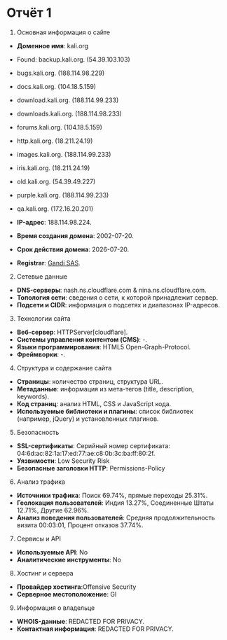 # Отчёт 1
1. Основная информация о сайте
-   **Доменное имя**: kali.org
-   Found: backup.kali.org. (54.39.103.103)
-    bugs.kali.org. (188.114.98.229)
-    docs.kali.org. (104.18.5.159)
-    download.kali.org. (188.114.99.233)
-    downloads.kali.org. (188.114.98.233)
-    forums.kali.org. (104.18.5.159)
-    http.kali.org. (18.211.24.19)
-    images.kali.org. (188.114.99.233)
-    iris.kali.org. (18.211.24.19)
-    old.kali.org. (54.39.49.227)
-    purple.kali.org. (188.114.99.233)
-    qa.kali.org. (172.16.20.201)


-   **IP-адрес**: 188.114.98.224.
-   **Время создания домена**: 2002-07-20.
-   **Срок действия домена**: 2026-07-20.
-   **Registrar**: [Gandi SAS](http://www.gandi.net).

2. Сетевые данные

-   **DNS-серверы**: nash.ns.cloudflare.com & nina.ns.cloudflare.com.
-   **Топология сети**: сведения о сети, к которой принадлежит сервер.
-   **Подсети и CIDR**: информация о подсетях и диапазонах IP-адресов.

3. Технологии сайта

-   **Веб-сервер**: HTTPServer[cloudflare].
-   **Системы управления контентом (CMS)**: -.
-   **Языки программирования**: HTML5 Open-Graph-Protocol.
-   **Фреймворки**: -.

4. Структура и содержание сайта

-   **Страницы**: количество страниц, структура URL.
-   **Метаданные**: информация из мета-тегов (title, description, keywords).
-   **Код страниц**: анализ HTML, CSS и JavaScript кода.
-   **Используемые библиотеки и плагины**: список библиотек (например, jQuery) и установленных плагинов.

5. Безопасность

-   **SSL-сертификаты**:  Серийный номер сертификата: 04:6d:ac:82:1a:17:ed:77:ae:c8:0b:3c:ba:ff:80:2f.
-   **Уязвимости**: Low Security Risk
-   **Безопасные заголовки HTTP**: Permissions-Policy

6. Анализ трафика

-   **Источники трафика**: Поиск 69.74%, прямые переходы 25.31%.
-   **Геолокация пользователей**: Индия 13.27%, Соединенные Штаты 12.71%, Другие 62.96%.
-   **Анализ поведения пользователей**: Средняя продолжительность визита 00:03:01, Процент отказов 37.74%.

7. Сервисы и API

-   **Используемые API**: No
-   **Аналитические инструменты**: No

8. Хостинг и сервера

-   **Провайдер хостинга**:Offensive Security
-   **Серверное местоположение**: GI

9. Информация о владельце

-   **WHOIS-данные**: REDACTED FOR PRIVACY.
-   **Контактная информация**: REDACTED FOR PRIVACY.
